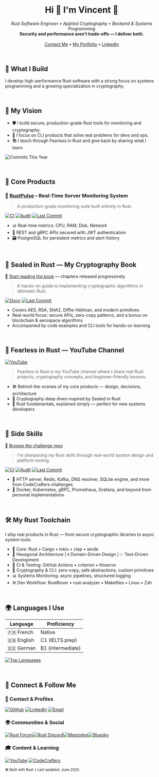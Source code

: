 <h1 align="center">Hi 👋 I'm Vincent 🦀</h1>

<p align="center">
  <em>Rust Software Engineer • Applied Cryptography • Backend & Systems Programming</em><br/>
  <strong>Security and performance aren’t trade-offs — I deliver both.</strong><br/><br/>
  <a href="mailto:vincent.rust.dev@protonmail.com">Contact Me</a> • 
  <a href="https://www.notion.so/YOUR-LINK">My Portfolio</a> • 
  <a href="https://www.linkedin.com/in/vincent-eckert-sierota/">LinkedIn</a>
</p>

<br/>

## 🚀 What I Build

I develop high-performance Rust software with a strong focus on systems programming and a growing specialization in cryptography.

<br/>

## 🎯 My Vision

- 🛡️ I build secure, production-grade Rust tools for monitoring and cryptography.
- 🧰 I focus on CLI products that solve real problems for devs and ops.
- 📚 I teach through Fearless in Rust and give back by sharing what I learn.

![Commits This Year](https://img.shields.io/badge/Commits_This_Year-207-informational?style=flat&logo=github)

<br/>

## 🧩 Core Products

### 🧠 [RustPulse](https://github.com/VinEckSie/RustPulse) – Real-Time Server Monitoring System
> A production-grade monitoring suite built entirely in Rust.  

[![CI](https://img.shields.io/github/actions/workflow/status/VinEckSie/RustPulse/ci.yml?label=CI&logo=github)](https://github.com/VinEckSie/RustPulse/actions) [![Audit](https://img.shields.io/github/actions/workflow/status/VinEckSie/RustPulse/audit.yml?label=Audit&logo=github)](https://github.com/VinEckSie/RustPulse/actions/) [![Last Commit](https://img.shields.io/github/last-commit/VinEckSie/rustpulse?label=Last%20Commit)](https://github.com/VinEckSie/rustpulse/commits/main)


- 📊 Real-time metrics: CPU, RAM, Disk, Network  
- 🔐 REST and gRPC APIs secured with JWT authentication  
- 🗃 PostgreSQL for persistent metrics and alert history  

<br/>

## 📖 Sealed in Rust — My Cryptography Book
📘 [Start reading the book](https://VinEckSie.github.io/sealed-in-rust) — chapters released progressively.
> A hands-on guide to implementing cryptographic algorithms in idiomatic Rust.

[![Docs](https://img.shields.io/badge/Docs-Online-blue?style=flat&logo=readthedocs)](https://VinEckSie.github.io/sealed-in-rust) [![Last Commit](https://img.shields.io/github/last-commit/VinEckSie/sealed-in-rust?label=Last%20Commit)](https://github.com/VinEckSie/sealed-in-rust/commits/main)

- Covers AES, RSA, SHA2, Diffie-Hellman, and modern primitives  
- Real-world focus: secure APIs, zero-copy patterns, and a bonus on blockchain & aerospace algorithms 
- Accompanied by code examples and CLI tools for hands-on learning 

<br/>

## 🎥 Fearless in Rust — YouTube Channel

[![YouTube](https://img.shields.io/badge/Watch_on_YouTube-DD0000?style=flat-square&logo=youtube)](https://www.youtube.com/@FearlessInRust)

> Fearless in Rust is my YouTube channel where I share real Rust projects, cryptography concepts, and beginner-friendly lessons.

- 🛠 Behind-the-scenes of my core products — design, decisions, architecture  
- 🔐 Cryptography deep dives inspired by Sealed in Rust 
- 🧩 Rust fundamentals, explained simply — perfect for new systems developers  

<br/>

## 🧪 Side Skills

📂 [Browse the challenge repo](https://github.com/VinEckSie/side-skills-products)
> I'm sharpening my Rust skills through real-world system design and platform tooling.

[![CI](https://img.shields.io/github/actions/workflow/status/VinEckSie/RustPulse/ci.yml?label=CI&logo=github)](https://github.com/VinEckSie/RustPulse/actions/workflows/ci.yml) [![Audit](https://img.shields.io/github/actions/workflow/status/VinEckSie/RustPulse/audit.yml?label=Audit&logo=github)](https://github.com/VinEckSie/RustPulse/actions/workflows/audit.yml) [![Last Commit](https://img.shields.io/github/last-commit/VinEckSie/RustPulse?label=Last%20Commit)](https://github.com/VinEckSie/RustPulse/commits/main)

- 🧱 HTTP server, Redis, Kafka, DNS resolver, SQLite engine, and more from CodeCrafters challenges
- 🧭 Docker, Kubernetes, gRPC, Prometheus, Grafana, and beyond from personal implementations



<br/>

## 🛠️ My Rust Toolchain

I ship real products in Rust — from secure cryptographic libraries to async system tools.

- 🦀 Core: Rust • Cargo • tokio • clap • serde
- 🔧 Hexagonal Architecture | 🌀 Domain-Driven Design | ✅ Test-Driven Development
- 🧪 CI & Testing: GitHub Actions • criterion • thiserror  
- 🔐 Cryptography & CLI: zero-copy, safe abstractions, custom primitives  
- 📊 Systems Monitoring: async pipelines, structured logging  
- ⚙️ Dev Workflow: RustRover • rust-analyzer • Makefiles • Linux • Zsh

<br/>

## 🌍 Languages I Use

| Language   | Proficiency    |
|------------|----------------|
| 🇫🇷 French   | Native         |
| 🇬🇧 English  | C1 (IELTS prep) |
| 🇩🇪 German   | B1 (intermediate) |

<a href="https://github.com/VinEckSie" align="left"><img src="https://github-readme-stats.vercel.app/api/top-langs/?username=VinEckSie&langs_count=10&title_color=a855f7&text_color=ffffff&icon_color=a855f7&bg_color=1c1917&hide_border=true&locale=en&custom_title=Top%20%Languages" alt="Top Languages" /></a>


<br/>

<!--[![CodeCrafters](https://img.shields.io/badge/CodeCrafters-404060?style=for-the-badge)](https://app.codecrafters.io/users/feliposz)-->

## 📡 Connect & Follow Me

### 📇 Contact & Profiles  
[![GitHub](https://img.shields.io/badge/GitHub-000?style=flat-square&logo=github)](https://github.com/VinEckSie)
[![LinkedIn](https://img.shields.io/badge/LinkedIn-0077B5?style=flat-square&logo=linkedin)](https://www.linkedin.com/in/vincent-eckert-sierota/)
[![Email](https://img.shields.io/badge/Email-ProtonMail-8B89CC?style=flat-square&logo=protonmail)](mailto:vincent.rust.dev@protonmail.com)  

### 🌍 Communities & Social  
[![Rust Forum](https://img.shields.io/badge/Rust%20Forum-orange?style=flat-square&logo=discourse)](https://users.rust-lang.org/u/VinEckSie)[![Rust Discord](https://img.shields.io/badge/Rust%20Discord-5865F2?style=flat-square&logo=discord)](https://discord.gg/rust-lang)[![Mastodon](https://img.shields.io/badge/Mastodon-6364FF?style=flat-square&logo=mastodon)](https://fosstodon.org/@rustfromscratch)[![Bluesky](https://img.shields.io/badge/Bluesky-1DA1F2?style=flat-square&logo=bluesky)](https://bsky.app/profile/rustfromscratch.bsky.social)


### 🎓 Content & Learning  
[![YouTube](https://img.shields.io/badge/Fearless_in_Rust-DD0000?style=flat-square&logo=youtube)](https://www.youtube.com/@RustFromScratch)
[![CodeCrafters](https://img.shields.io/badge/CodeCrafters-404060?style=flat-square)](https://app.codecrafters.io/users/feliposz)


<sub>🛠️ Built with Rust • Last updated: June 2025</sub>

<!--
<a href="http://www.github.com/VinEckSie"><img src="https://github-readme-stats.vercel.app/api?username=VinEckSie&show_icons=true&hide=&count_private=true&title_color=0891b2&text_color=ffffff&icon_color=0891b2&bg_color=1c1917&hide_border=true&show_icons=true" alt="VinEckSie's GitHub stats" /></a>   


<a href="https://github.com/VinEckSie" align="left"><img src="https://github-readme-stats.vercel.app/api/top-langs/?username=VinEckSie&langs_count=10&title_color=a855f7&text_color=ffffff&icon_color=a855f7&bg_color=1c1917&hide_border=true&locale=en&custom_title=Top%20%Languages" alt="Top Languages" /></a>
-->
<!--
[![Github Contribution Activity](https://github-readme-activity-graph.vercel.app/graph?username=vinecksie&theme=github-compact)](https://github.com/vinecksie/github-readme-activity-graph)
-->

